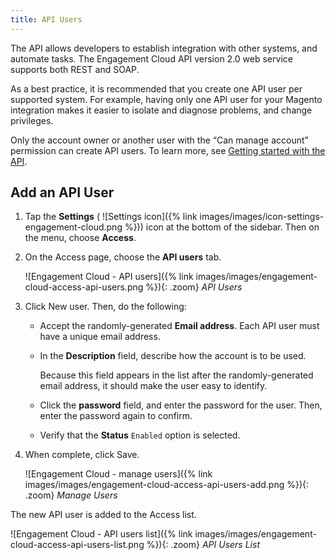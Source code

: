 ```yaml
---
title: API Users
---
```


The API allows developers to establish integration with other systems, and automate tasks. The Engagement Cloud API version 2.0 web service supports both REST and SOAP.

As a best practice, it is recommended that you create one API user per supported system. For example, having only one API user for your Magento integration makes it easier to isolate and diagnose problems, and change privileges.

Only the account owner or another user with the “Can manage account” permission can create API users. To learn more, see [Getting started with the API][1].

## Add an API User

1. Tap the **Settings** ( ![Settings icon]({% link images/images/icon-settings-engagement-cloud.png %})) icon at the bottom of the sidebar. Then on the menu, choose **Access**.

1. On the Access page, choose the **API users** tab.

    ![Engagement Cloud - API users]({% link images/images/engagement-cloud-access-api-users.png %}){: .zoom}
    _API Users_

1. Click <span class="btn">New user</span>. Then, do the following:

    - Accept the randomly-generated **Email address**. Each API user must have a unique email address.

    - In the **Description** field, describe how the account is to be used.

        Because this field appears in the list after the randomly-generated email address, it should make the user easy to identify.

    - Click the **password** field, and enter the password for the user. Then, enter the password again to confirm.

    - Verify that the **Status** `Enabled` option is selected.

1. When complete, click <span class="btn">Save</span>.

    ![Engagement Cloud - manage users]({% link images/images/engagement-cloud-access-api-users-add.png %}){: .zoom}
    _Manage Users_

The new API user is added to the Access list.

![Engagement Cloud - API users list]({% link images/images/engagement-cloud-access-api-users-list.png %}){: .zoom}
_API Users List_

[1]: https://developer.dotdigital.com/docs/getting-started-with-the-api
